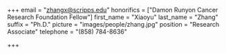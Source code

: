 +++
email = "zhangx@scripps.edu"
honorifics = ["Damon Runyon Cancer Research Foundation Fellow"]
first_name = "Xiaoyu"
last_name = "Zhang"
suffix = "Ph.D."
picture = "images/people/zhang.jpg"
position = "Research Associate"
telephone = "(858) 784-8636"

+++

